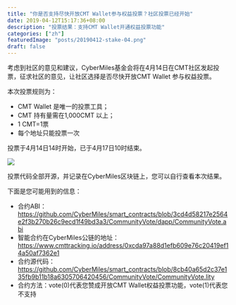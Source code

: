```yaml
---
title: "你是否支持尽快开放CMT Wallet参与权益投票？社区投票已经开始"
date: 2019-04-12T15:17:36+08:00
description: "投票结果：支持CMT Wallet开通权益投票功能"
categories: ["zh"]
featuredImage: "posts/20190412-stake-04.png"
draft: false
---
```


考虑到社区的意见和建议，CyberMiles基金会将在4月14日在CMT社区发起投票，征求社区的意见，让社区选择是否尽快开放CMT Wallet 参与权益投票。

本次投票规则为：

* CMT Wallet 是唯一的投票工具；
* CMT 持有量需在1,000CMT 以上；
* 1 CMT=1票
* 每个地址只能投票一次


投票于4月14日14时开始，已于4月17日10时结束。

[![](/posts/220190412-stake-07.png)](http://cmtvote.codeislaw.co/vote.html?contract=0xcda97a88d1efb609e76c20419ef14a50af7362e1) 

投票代码全部开源，并记录在CyberMiles区块链上，您可以自行查看本次结果。

下面是您可能用到的信息：

* 合约ABI：<https://github.com/CyberMiles/smart_contracts/blob/3cd4d58217e2564e2f3b270b26c9ecd1f49bd3a3/CommunityVote/dapp/CommunityVote.abi>
* 智能合约在CyberMiles公链的地址：<https://www.cmttracking.io/address/0xcda97a88d1efb609e76c20419ef14a50af7362e1>
* 合约源代码：<https://github.com/CyberMiles/smart_contracts/blob/8cb40a65d2c37e135fb9b11b18a6305706420456/CommunityVote/CommunityVote.lity>
* 合约方法：vote(0)代表您赞成开放CMT Wallet权益投票功能，vote(1)代表您不支持


